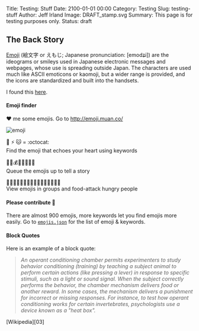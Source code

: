 Title: Testing: Stuff
Date: 2100-01-01 00:00
Category: Testing
Slug: testing-stuff
Author: Jeff Irland
Image: DRAFT_stamp.svg
Summary: This page is for testing purposes only.
Status: draft


## The Back Story
[Emoji][02] (絵文字 or えもじ; Japanese pronunciation: [emodʑi])
are the ideograms or smileys used in Japanese electronic messages and webpages,
whose use is spreading outside Japan.
The characters are used much like ASCII emoticons or kaomoji,
but a wider range is provided, and the icons are standardized and built into the handsets.

I found this [here][01].

#### Emoji finder

:heart: me some emojis. Go to http://emoji.muan.co/

![emoji](https://f.cloud.github.com/assets/1153134/1609791/b29e53ea-5559-11e3-8697-aee235cd9338.gif)

:octopus: :zap: :cat: = :octocat:<br />
Find the emoji that echoes your heart using keywords 

:raised_hands::gun::moneybag::police_car::boom::hospital::syringe::skull:<br />
Queue the emojis up to tell a story

:oden::spaghetti::cookie::stew::ice_cream::icecream::sushi::curry::custard::dango::pizza::ramen::fried_shrimp::fries::chocolate_bar::hamburger:<br />
View emojis in groups and food-attack hungry people 

#### Please contribute :pray:

There are almost 900 emojis, more keywords let you find emojis more easily. Go to [`emojis.json`](https://github.com/muan/emoji/blob/gh-pages/emojis.json) for the list of emoji & keywords.

#### Block Quotes
Here is an example of a block quote:

>_An operant conditioning chamber permits experimenters to study behavior conditioning (training) by teaching a subject animal to perform certain actions (like pressing a lever) in response to specific stimuli, such as a light or sound signal. When the subject correctly performs the behavior, the chamber mechanism delivers food or another reward. In some cases, the mechanism delivers a punishment for incorrect or missing responses. For instance, to test how operant conditioning works for certain invertebrates, psychologists use a device known as a "heat box"._
<footer>[Wikipedia][03]</footer>




[01]:https://github.com/muan/emoji/blob/gh-pages/README.md
[02]:http://en.wikipedia.org/wiki/Emoji
[03]:http://en.wikipedia.org/wiki/Skinner_box "Description of the Classic Skinner Box"
